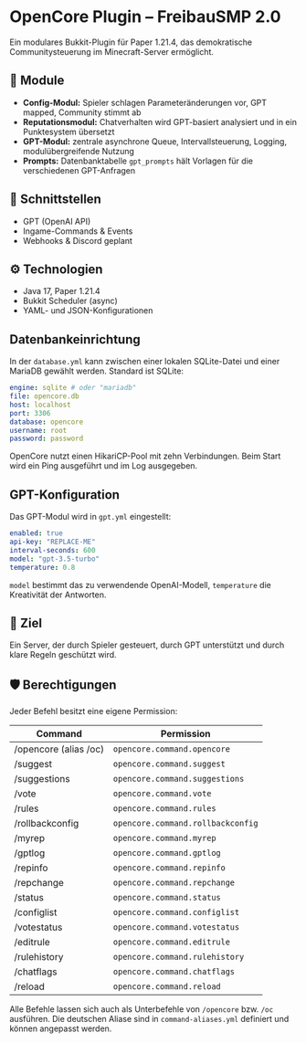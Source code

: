 # OpenCore Plugin – FreibauSMP 2.0

Ein modulares Bukkit-Plugin für Paper 1.21.4, das demokratische Communitysteuerung im Minecraft-Server ermöglicht.

## 🔧 Module
- **Config-Modul:** Spieler schlagen Parameteränderungen vor, GPT mapped, Community stimmt ab
- **Reputationsmodul:** Chatverhalten wird GPT-basiert analysiert und in ein Punktesystem übersetzt
- **GPT-Modul:** zentrale asynchrone Queue, Intervallsteuerung, Logging, modulübergreifende Nutzung
- **Prompts:** Datenbanktabelle `gpt_prompts` hält Vorlagen für die verschiedenen GPT-Anfragen

## 📡 Schnittstellen
- GPT (OpenAI API)
- Ingame-Commands & Events
- Webhooks & Discord geplant

## ⚙️ Technologien
- Java 17, Paper 1.21.4
- Bukkit Scheduler (async)
- YAML- und JSON-Konfigurationen

## Datenbankeinrichtung
In der `database.yml` kann zwischen einer lokalen SQLite-Datei und einer MariaDB gewählt werden. Standard ist SQLite:

```yml
engine: sqlite # oder "mariadb"
file: opencore.db
host: localhost
port: 3306
database: opencore
username: root
password: password
```

OpenCore nutzt einen HikariCP-Pool mit zehn Verbindungen. Beim Start wird ein Ping ausgeführt und im Log ausgegeben.

## GPT-Konfiguration
Das GPT-Modul wird in `gpt.yml` eingestellt:

```yml
enabled: true
api-key: "REPLACE-ME"
interval-seconds: 600
model: "gpt-3.5-turbo"
temperature: 0.8
```

`model` bestimmt das zu verwendende OpenAI-Modell, `temperature` die Kreativität der Antworten.

## 🧠 Ziel
Ein Server, der durch Spieler gesteuert, durch GPT unterstützt und durch klare Regeln geschützt wird.

## 🛡 Berechtigungen
Jeder Befehl besitzt eine eigene Permission:

| Command | Permission |
|---------|------------|
| /opencore (alias /oc) | `opencore.command.opencore` |
| /suggest | `opencore.command.suggest` |
| /suggestions | `opencore.command.suggestions` |
| /vote | `opencore.command.vote` |
| /rules | `opencore.command.rules` |
| /rollbackconfig | `opencore.command.rollbackconfig` |
| /myrep | `opencore.command.myrep` |
| /gptlog | `opencore.command.gptlog` |
| /repinfo | `opencore.command.repinfo` |
| /repchange | `opencore.command.repchange` |
| /status | `opencore.command.status` |
| /configlist | `opencore.command.configlist` |
| /votestatus | `opencore.command.votestatus` |
| /editrule | `opencore.command.editrule` |
| /rulehistory | `opencore.command.rulehistory` |
| /chatflags | `opencore.command.chatflags` |
| /reload | `opencore.command.reload` |

Alle Befehle lassen sich auch als Unterbefehle von `/opencore` bzw. `/oc` ausführen. Die deutschen Aliase sind in `command-aliases.yml` definiert und können angepasst werden.
